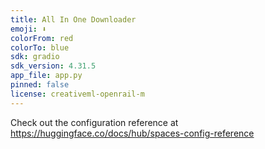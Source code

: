 ```yaml
---
title: All In One Downloader
emoji: ⬇️
colorFrom: red
colorTo: blue
sdk: gradio
sdk_version: 4.31.5
app_file: app.py
pinned: false
license: creativeml-openrail-m
---
```


Check out the configuration reference at https://huggingface.co/docs/hub/spaces-config-reference